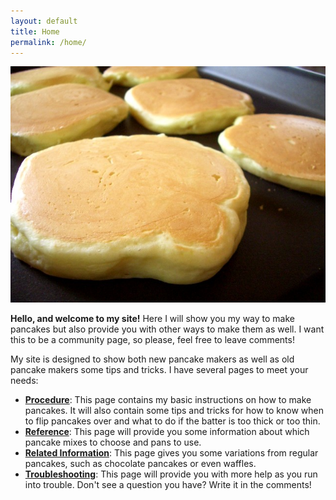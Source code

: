```yaml
---
layout: default
title: Home
permalink: /home/
---
```



![Pancakes](/images/pancakes.jpg?raw=true)

**Hello, and welcome to my site!** Here I will show you my way to make pancakes but also provide you with other ways to make them as well. I want this to be a community page, so please, feel free to leave comments!

My site is designed to show both new pancake makers as well as old pancake makers some tips and tricks. I have several pages to meet your needs:

 - [**Procedure**](/procedure/): This page contains my basic instructions on how to make pancakes. It will also contain some tips and tricks for how to know when to flip pancakes over and what to do if the batter is too thick or too thin.
 - [**Reference**](/reference/): This page will provide you some information about which pancake mixes to choose and pans to use.
 - [**Related Information**](/related_information/): This page gives you some variations from regular pancakes, such as chocolate pancakes or even waffles.
 - [**Troubleshooting**](/troubleshooting/): This page will provide you with more help as you run into trouble. Don't see a question you have? Write it in the comments!
